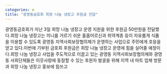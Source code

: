 ```yaml
---
categories: e
title: "광영동금호회 희망 나눔 냉장고 후원금 전달"
---
```

광영동금호회가 지난 3일 희망 나눔 냉장고 운영 지원을 위한 후원금 50만원을 전달했다.희망 나눔 냉장고는 끼니를 거르기 쉬운 홀몸어르신과 취약계층 등이 자유롭게 식품을 이용할 수 있도록 광영동 지역사회보장협의체가 운영하는 사업으로 주민에게 호응을 얻고 있다.이번에 기부된 금호회 후원금은 희망 나눔 냉장고 운영에 힘을 실어줄 예정이다.희망 나눔 냉장고 사업을 주도적으로 이끌고 있는 광영동 지역사회보장협의체와 광영동 사회단체들은 이웃사랑에 동참할 수 있는 후원자 발굴을 위해 지역 내 마트 업체 방문과 희망 나눔 냉장고 홍보에 힘쓰고